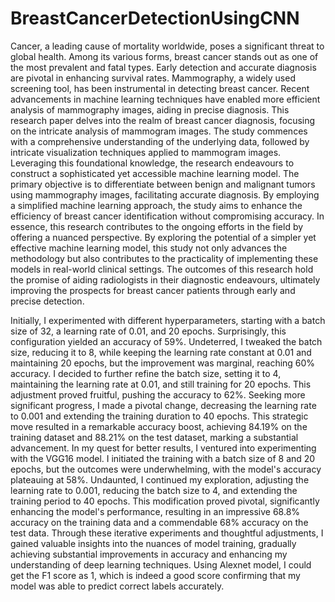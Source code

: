 # BreastCancerDetectionUsingCNN

Cancer, a leading cause of mortality worldwide, poses a significant threat to global health. Among its various forms, breast cancer stands out as one of the most prevalent and fatal types. Early detection and accurate diagnosis are pivotal in enhancing survival rates. Mammography, a widely used screening tool, has been instrumental in detecting breast cancer. Recent advancements in machine learning techniques have enabled more efficient analysis of mammography images, aiding in precise diagnosis.
This research paper delves into the realm of breast cancer diagnosis, focusing on the intricate analysis of mammogram images. The study commences with a comprehensive understanding of the underlying data, followed by intricate visualization techniques applied to mammogram images. Leveraging this foundational knowledge, the research endeavours to construct a sophisticated yet accessible machine learning model. The primary objective is to differentiate between benign and malignant tumors using mammography images, facilitating accurate diagnosis. By employing a simplified machine learning approach, the study aims to enhance the efficiency of breast cancer identification without compromising accuracy.
In essence, this research contributes to the ongoing efforts in the field by offering a nuanced perspective. By exploring the potential of a simpler yet effective machine learning model, this study not only advances the methodology but also contributes to the practicality of implementing these models in real-world clinical settings. The outcomes of this research hold the promise of aiding radiologists in their diagnostic endeavours, ultimately improving the prospects for breast cancer patients through early and precise detection.

Initially, I experimented with different hyperparameters, starting with a batch size of 32, a learning rate of 0.01, and 20 epochs. Surprisingly, this configuration yielded an accuracy of 59%. Undeterred, I tweaked the batch size, reducing it to 8, while keeping the learning rate constant at 0.01 and maintaining 20 epochs, but the improvement was marginal, reaching 60% accuracy. I decided to further refine the batch size, setting it to 4, maintaining the learning rate at 0.01, and still training for 20 epochs. This adjustment proved fruitful, pushing the accuracy to 62%. Seeking more significant progress, I made a pivotal change, decreasing the learning rate to 0.001 and extending the training duration to 40 epochs. This strategic move resulted in a remarkable accuracy boost, achieving 84.19% on the training dataset and 88.21% on the test dataset, marking a substantial advancement.
In my quest for better results, I ventured into experimenting with the VGG16 model. I initiated the training with a batch size of 8 and 20 epochs, but the outcomes were underwhelming, with the model's accuracy plateauing at 58%. Undaunted, I continued my exploration, adjusting the learning rate to 0.001, reducing the batch size to 4, and extending the training period to 40 epochs. This modification proved pivotal, significantly enhancing the model's performance, resulting in an impressive 68.8% accuracy on the training data and a commendable 68% accuracy on the test data. Through these iterative experiments and thoughtful adjustments, I gained valuable insights into the nuances of model training, gradually achieving substantial improvements in accuracy and enhancing my understanding of deep learning techniques.
Using Alexnet model, I could get the F1 score as 1, which is indeed a good score confirming that my model was able to predict correct labels accurately.
